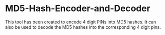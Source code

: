 # MD5-Hash-Encoder-and-Decoder
This tool has been created to encode 4 digit PINs into MD5 hashes. It can also be used to decode the MD5 hashes into the corresponding 4 digit pins.

